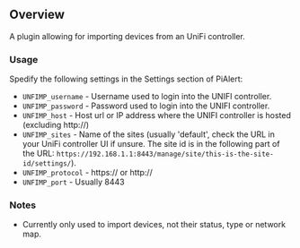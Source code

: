 ## Overview

A plugin allowing for importing devices from an UniFi controller.  

### Usage

Spedify the following settings in the Settings section of PiAlert:

- `UNFIMP_username` - Username used to login into the UNIFI controller.
- `UNFIMP_password` - Password used to login into the UNIFI controller.
- `UNFIMP_host` - Host url or IP address where the UNIFI controller is hosted (excluding http://)
- `UNFIMP_sites` - Name of the sites (usually 'default', check the URL in your UniFi controller UI if unsure. The site id is in the following part of the URL: `https://192.168.1.1:8443/manage/site/this-is-the-site-id/settings/`). 
- `UNFIMP_protocol` - https:// or http://
- `UNFIMP_port` - Usually 8443

### Notes

- Currently only used to import devices, not their status, type or network map.